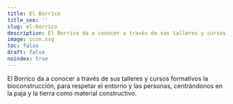 ```yaml
---
title: El Borrico
title_seo: ''
slug: el-borrico
description: El Borrico da a conocer a través de sus talleres y cursos formativos la bioconstrucción, para respetar el entorno y las personas, centrándonos en la paja y la tierra como material constructivo.
image: icon.svg
toc: false
draft: false
noindex: true
---
```

El Borrico da a conocer a través de sus talleres y cursos formativos la bioconstrucción, para respetar el entorno y las personas, centrándonos en la paja y la tierra como material constructivo.